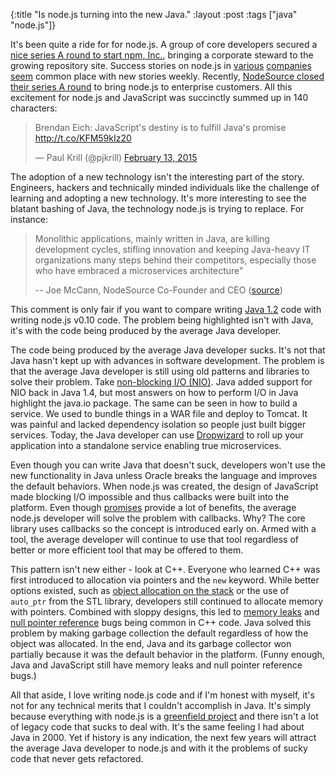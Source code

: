 {:title "Is node.js turning into the new Java."
 :layout :post
 :tags ["java" "node.js"]}

It's been quite a ride for for node.js. A group of core developers secured a
[nice series A round to start npm, Inc.](http://venturebeat.com/2014/02/11/former-node-leader-takes-big-money-launches-node-startup/),
bringing a corporate steward to the growing repository site. Success stories on node.js in
[various](https://engineering.groupon.com/2013/node-js/geekon-i-tier/)
[companies](http://nodejs.org/video/) [seem](http://techblog.netflix.com/2014/08/scaling-ab-testing-on-netflixcom-with_18.html)
common place with new stories weekly. Recently,
[NodeSource closed their series A round](http://techcrunch.com/2015/02/09/nodesource-raises-3-million-to-build-new-programming-tools/)
to bring node.js to enterprise customers. All this excitement for node.js and JavaScript was succinctly summed up in 140 characters:

<blockquote class="twitter-tweet" data-cards="hidden" lang="en"><p>Brendan Eich: JavaScript&#39;s destiny is to fulfill Java&#39;s promise <a href="http://t.co/KFM59kIz20">http://t.co/KFM59kIz20</a></p>&mdash; Paul Krill (@pjkrill) <a href="https://twitter.com/pjkrill/status/566266357667221509">February 13, 2015</a></blockquote>
<script src="//platform.twitter.com/widgets.js" charset="utf-8"> </script>

The adoption of a new technology isn't the interesting part of the story. Engineers, hackers and technically minded
individuals like the challenge of learning and adopting a new technology. It's more interesting to see the blatant bashing
of Java, the technology node.js is trying to replace. For instance:

> Monolithic applications, mainly written in Java, are killing development cycles, stifling innovation and keeping
> Java-heavy IT organizations many steps behind their competitors, especially those who have embraced a microservices architecture"
>
> -- Joe McCann, NodeSource Co-Founder and CEO ([source](http://techcrunch.com/2015/02/09/nodesource-raises-3-million-to-build-new-programming-tools/))

This comment is only fair if you want to compare writing [Java 1.2](https://en.wikipedia.org/wiki/Java_version_history)
code with writing node.js v0.10 code.
The problem being highlighted isn't with Java, it's with the code being produced by the average Java developer.

The code being produced by the average Java developer sucks. It's not that Java hasn't kept up with advances in software
development. The problem is that the average Java developer is still using old patterns and libraries to solve
their problem. Take [non-blocking I/O (NIO)](https://en.wikipedia.org/wiki/Non-blocking_I/O_(Java)). Java added support for
NIO back in Java 1.4, but most answers on how
to perform I/O in Java highlight the java.io package. The same can be seen in how to build a service. We used to bundle things
in a WAR file and deploy to Tomcat. It was painful and lacked dependency isolation so people just built bigger services.
Today, the Java developer can use [Dropwizard](https://dropwizard.github.io/dropwizard/) to roll up your application into
a standalone service enabling true microservices.

Even though you can write Java that doesn't suck, developers won't use the new functionality in Java unless Oracle
breaks the language and improves the default behaviors. When node.js was created, the design of JavaScript made blocking I/O
impossible and thus callbacks were built into the platform.  Even though
[promises](http://blogs.msdn.com/b/ie/archive/2011/09/11/asynchronous-programming-in-javascript-with-promises.aspx) provide
a lot of benefits,
the average node.js developer will solve the problem with callbacks. Why?  The core library uses callbacks
so the concept is introduced early on. Armed with a tool, the average developer will continue to use that tool regardless
of better or more efficient tool that may be offered to them.

This pattern isn't new either - look at C++. Everyone who learned C++ was first introduced to allocation via pointers
and the ```new``` keyword. While better options existed, such as
[object allocation on the stack](https://en.wikipedia.org/wiki/Resource_Acquisition_Is_Initialization) or the use
of ```auto_ptr``` from the STL library, developers still continued to allocate memory with pointers. Combined with sloppy
designs, this led to [memory leaks](https://en.wikipedia.org/wiki/Memory_leak) and
[null pointer reference](http://stackoverflow.com/a/2727872/67927) bugs being common in
C++ code. Java solved this problem by making garbage collection the default regardless of how the object was allocated. In
the end, Java and its garbage collector won partially because it was the default behavior in the platform. (Funny enough,
Java and JavaScript still have memory leaks and null pointer reference bugs.)

All that aside, I love writing node.js code and if I'm honest with myself, it's not for any technical merits that I couldn't
accomplish in Java. It's simply because everything with node.js is a
[greenfield project](https://en.wikipedia.org/wiki/Greenfield_project) and there isn't
a lot of legacy code that sucks to deal with. It's the same feeling I had about Java in 2000. Yet if history is any indication,
the next few years will attract the average Java developer to node.js and with it the problems of sucky code that never gets
refactored.

